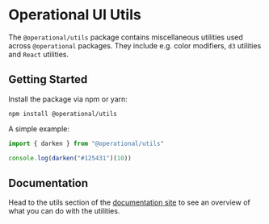 # Operational UI Utils

The `@operational/utils` package contains miscellaneous utilities used across `@operational` packages. They include e.g. color modifiers, `d3` utilities and `React` utilities.

## Getting Started

Install the package via npm or yarn:

`npm install @operational/utils`

A simple example:

```js
import { darken } from "@operational/utils"

console.log(darken("#125431")(10))
```

## Documentation

Head to the utils section of the [documentation site](https://ui.contiamo.com/documentation/utils) to see an overview of what you can do with the utilities.


